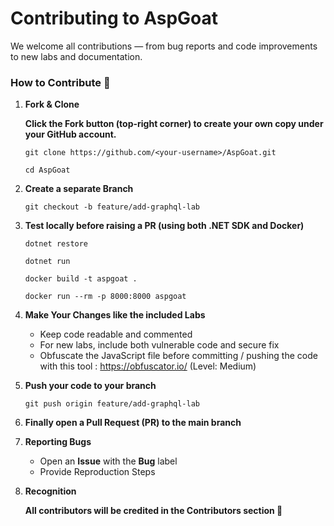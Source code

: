 # Contributing to AspGoat

We welcome all contributions — from bug reports and code improvements to new labs and documentation.

### How to Contribute 🤝
1. **Fork & Clone**

   **Click the Fork button (top-right corner) to create your own copy under your GitHub account.**
   
   ```git clone https://github.com/<your-username>/AspGoat.git```
   
   ```cd AspGoat```

1. **Create a separate Branch**
   
   ```git checkout -b feature/add-graphql-lab```

2. **Test locally before raising a PR (using both .NET SDK and Docker)**

   ```dotnet restore```

   ```dotnet run```

   ```docker build -t aspgoat .```

   ```docker run --rm -p 8000:8000 aspgoat```

3. **Make Your Changes like the included Labs**

   - Keep code readable and commented
   - For new labs, include both vulnerable code and secure fix
   - Obfuscate the JavaScript file before committing / pushing the code with this tool : https://obfuscator.io/ (Level: Medium)
  
4. **Push your code to your branch**

   ```git push origin feature/add-graphql-lab```

5. **Finally open a Pull Request (PR) to the main branch**

6. **Reporting Bugs**

   - Open an **Issue** with the **Bug** label
   - Provide Reproduction Steps
  
7. **Recognition**

   **All contributors will be credited in the Contributors section 🥳**